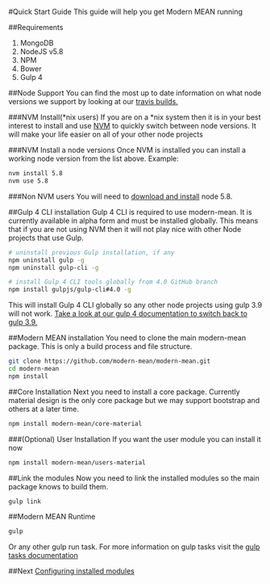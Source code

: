 #Quick Start Guide
This guide will help you get Modern MEAN running

##Requirements
1. MongoDB
2. NodeJS v5.8
3. NPM
4. Bower
5. Gulp 4

##Node Support
You can find the most up to date information on what node versions we support by looking at our <a href="https://github.com/trainerbill/modern-mean/blob/master/.travis.yml#L3">travis builds.</a>

###NVM Install(\*nix users)
If you are on a \*nix system then it is in your best interest to install and use <a href="https://github.com/creationix/nvm">NVM</a> to quickly switch between node versions. It will make your life easier on all of your other node projects

###NVM Install a node versions
Once NVM is installed you can install a working node version from the list above.  Example:
```sh
nvm install 5.8
nvm use 5.8
```

###Non NVM users
You will need to <a href="https://nodejs.org/docs/v0.5.8/">download and install</a> node 5.8.

##Gulp 4 CLI installation
Gulp 4 CLI is required to use modern-mean.  It is currently available in alpha form and must be installed globally.  This means that if you are not using NVM then it will not play nice with other Node projects that use Gulp.
```sh
# uninstall previous Gulp installation, if any
npm uninstall gulp -g
npm uninstall gulp-cli -g

# install Gulp 4 CLI tools globally from 4.0 GitHub branch
npm install gulpjs/gulp-cli#4.0 -g
```
This will install Gulp 4 CLI globally so any other node projects using gulp 3.9 will not work.  <a href="gulp4install.md">Take a look at our gulp 4 documentation to switch back to gulp 3.9.</a>

##Modern MEAN installation
You need to clone the main modern-mean package.  This is only a build process and file structure.
```sh
git clone https://github.com/modern-mean/modern-mean.git
cd modern-mean
npm install
```

##Core Installation
Next you need to install a core package.  Currently material design is the only core package but we may support bootstrap and others at a later time.
```sh
npm install modern-mean/core-material
```

###(Optional) User Installation
If you want the user module you can install it now
```sh
npm install modern-mean/users-material
```

##Link the modules
Now you need to link the installed modules so the main package knows to build them.
```sh
gulp link
```

##Modern MEAN Runtime
```sh
gulp
```
Or any other gulp run task.  For more information on gulp tasks visit the <a href="gulptasks.md">gulp tasks documentation</a>

##Next
<a href="configure.md">Configuring installed modules</a>

